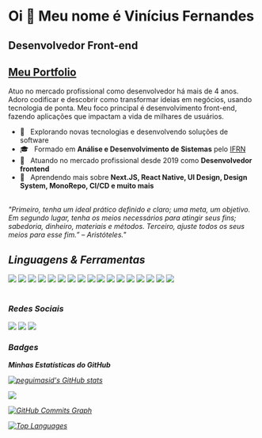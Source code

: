 # Oi 👋 Meu nome é Vinícius Fernandes


Desenvolvedor Front-end
----------------------

## [Meu Portfolio](https://portfolio-viniciusfernandes.vercel.app)

Atuo no mercado profissional como desenvolvedor há mais de 4 anos. Adoro codificar e descobrir como transformar ideias em negócios, usando tecnologia de ponta. Meu foco principal é desenvolvimento front-end, fazendo aplicações que impactam a vida de milhares de usuários.

* 🤔 &nbsp; Explorando novas tecnologias e desenvolvendo soluções de software
* 🎓 &nbsp; Formado em **Análise e Desenvolvimento de Sistemas** pelo <a href="https://portal.ifrn.edu.br/ensino/cursos/cursos-de-graduacao/tecnologia/tecnologia-em-analise-e-desenvolvimento-de-sistemas/view">IFRN</a>
* 💼 &nbsp; Atuando no mercado profissional desde 2019 como **Desenvolvedor frontend**
* 🌱 &nbsp; Aprendendo mais sobre **Next.JS, React Native, UI Design, Design System, MonoRepo, CI/CD e muito mais**

<br />

<i>
"Primeiro, tenha um ideal prático definido e claro; uma meta, um objetivo. Em segundo lugar, tenha os meios necessários para atingir seus fins; sabedoria, dinheiro, materiais e métodos. Terceiro, ajuste todos os seus meios para esse fim.” – Aristóteles."
<i/>

## Linguagens & Ferramentas

<div style="display: inline_block">
<img src="https://img.shields.io/badge/HTML-e34c26?style=for-the-badge&logo=html5&logoColor=white">
<img src="https://img.shields.io/badge/CSS-264de4?style=for-the-badge&logo=css3&logoColor=white">
<img src="https://img.shields.io/badge/JavaScript-F7DF1E?style=for-the-badge&logo=javascript&logoColor=black">
<img src="https://img.shields.io/badge/TypeScript-007ACC?style=for-the-badge&logo=typescript&logoColor=white">
<img src="https://img.shields.io/badge/React-20232A?style=for-the-badge&logo=react&logoColor=61DAFB">
<img src="https://img.shields.io/badge/React_Native-20232A?style=for-the-badge&logo=react&logoColor=61DAFB">
<img src="https://img.shields.io/badge/React_Router-CA4245?style=for-the-badge&logo=react-router&logoColor=white">
<img src="https://img.shields.io/badge/React_Query-ef4444?style=for-the-badge&logo=react-query&logoColor=white">
<img src="https://img.shields.io/badge/Redux-593D88?style=for-the-badge&logo=redux&logoColor=white">
<img src="https://img.shields.io/badge/Material--UI-0081CB?style=for-the-badge&logo=material-ui&logoColor=white">
<img src="https://img.shields.io/badge/styled--components-DB7093?style=for-the-badge&logo=styled-components&logoColor=white">
<img src="https://img.shields.io/badge/Tailwind_CSS-38B2AC?style=for-the-badge&logo=tailwind-css&logoColor=white">
<img src="https://img.shields.io/badge/Supabase-181818?style=for-the-badge&logo=supabase&logoColor=white">
<img src="https://img.shields.io/badge/Prisma-3982CE?style=for-the-badge&logo=Prisma&logoColor=white">
<img src="https://img.shields.io/badge/eslint-3A33D1?style=for-the-badge&logo=eslint&logoColor=white">
<img src="https://img.shields.io/badge/Next.js-000000?style=for-the-badge&logo=nextjs&logoColor=white">
<img src="https://img.shields.io/badge/Figma-A259FF?style=for-the-badge&logo=figma&logoColor=white">
</div>
</br>

### Redes Sociais

<p>
<a href="https://instagram.com/fernandesv_" target="_blank"><img src="https://img.shields.io/badge/-Instagram-%23E4405F?style=for-the-badge&logo=instagram&logoColor=white" target="_blank"></a>
<a href="https://www.linkedin.com/in/vinicius-fernandes-3a6686139" target="_blank"><img src="https://img.shields.io/badge/-LinkedIn-%230077B5?style=for-the-badge&logo=linkedin&logoColor=white" target="_blank"></a> 
<a href = "mailto:vinicius.dev.contact@gmail.com"><img src="https://img.shields.io/badge/-Gmail-%23333?style=for-the-badge&logo=gmail&logoColor=white" target="_blank"></a>
</p>

### Badges

<b>Minhas Estatísticas do GitHub</b>

<a href="http://www.github.com/fernandes-vinicius"><img src="https://github-readme-stats-peguimasid.vercel.app/api?username=fernandes-vinicius&show_icons=true&hide=&count_private=true&title_color=3382ed&text_color=ffffff&icon_color=3382ed&bg_color=171717&hide_border=true&show_icons=true" alt="peguimasid's GitHub stats" /></a>

<a href="http://www.github.com/fernandes-vinicius"><img src="https://github-readme-streak-stats.herokuapp.com/?user=fernandes-vinicius&stroke=ffffff&background=171717&ring=3382ed&fire=3382ed&currStreakNum=ffffff&currStreakLabel=3382ed&sideNums=ffffff&sideLabels=ffffff&dates=ffffff&hide_border=true" /></a>

<a href="http://www.github.com/fernandes-vinicius"><img src="https://github-readme-activity-graph.cyclic.app/graph?username=fernandes-vinicius&bg_color=171717&color=ffffff&line=3382ed&point=ffffff&area_color=171717&area=true&hide_border=true&custom_title=GitHub%20Commits%20Graph" alt="GitHub Commits Graph" /></a>

<a href="https://github.com/fernandes-vinicius" align="left"><img src="https://github-readme-stats-peguimasid.vercel.app/api/top-langs/?username=fernandes-vinicius&layout=compact&title_color=3382ed&hide=css,objective-c,html&text_color=ffffff&icon_color=3382ed&bg_color=171717&hide_border=true&locale=en&custom_title=Top%20%Languages" alt="Top Languages" /></a>
